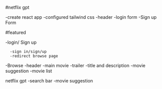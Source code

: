 #netflix gpt

-create react app
-configured tailwind css
-header
-login form
-Sign up Form


#featured

-login/ Sign up

      -sign in/sign/up
      -redirect browse page

-Browse
  -header
  -main movie
   -trailer
   -title and description
   -movie suggestion
      -movie list   

netflix gpt
    -search bar
    -movie suggestion

